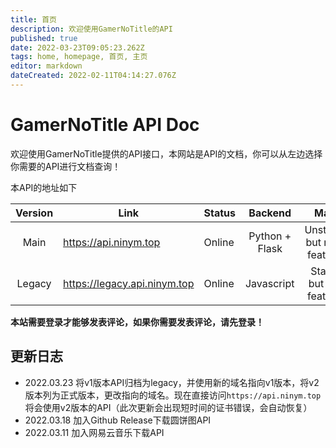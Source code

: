 ```yaml
---
title: 首页
description: 欢迎使用GamerNoTitle的API
published: true
date: 2022-03-23T09:05:23.262Z
tags: home, homepage, 首页, 主页
editor: markdown
dateCreated: 2022-02-11T04:14:27.076Z
---
```


# GamerNoTitle API Doc
欢迎使用GamerNoTitle提供的API接口，本网站是API的文档，你可以从左边选择你需要的API进行文档查询！

本API的地址如下

| Version | Link | Status | Backend | Mark |
|:--:|---|---|:--:|:--:|
| Main | https://api.ninym.top | Online | Python + Flask | Unstable, but more features |
| Legacy | https://legacy.api.ninym.top | Online | Javascript | Stable, but less features |


**本站需要登录才能够发表评论，如果你需要发表评论，请先登录！**

## 更新日志

- 2022.03.23 将v1版本API归档为legacy，并使用新的域名指向v1版本，将v2版本列为正式版本，更改指向的域名。现在直接访问`https://api.ninym.top`将会使用v2版本的API（此次更新会出现短时间的证书错误，会自动恢复）
- 2022.03.18 加入Github Release下载圆饼图API
- 2022.03.11 加入网易云音乐下载API